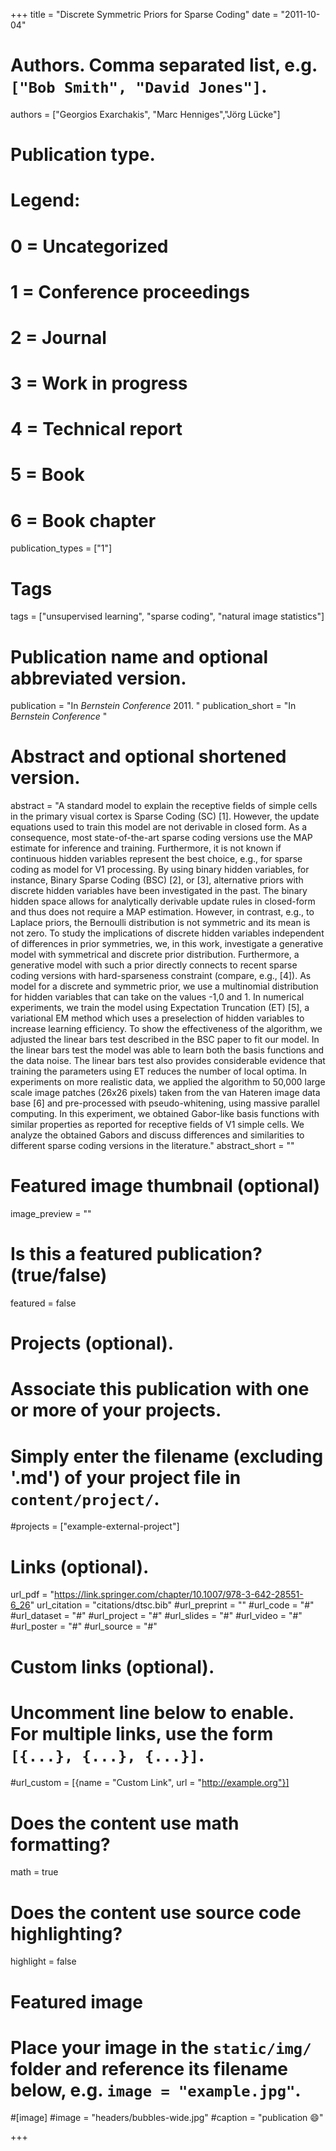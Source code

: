 +++
title = "Discrete Symmetric Priors for Sparse Coding"
date = "2011-10-04"

# Authors. Comma separated list, e.g. `["Bob Smith", "David Jones"]`.
authors = ["Georgios Exarchakis", "Marc Henniges","Jörg Lücke"]

# Publication type.
# Legend:
# 0 = Uncategorized
# 1 = Conference proceedings
# 2 = Journal
# 3 = Work in progress
# 4 = Technical report
# 5 = Book
# 6 = Book chapter
publication_types = ["1"]

# Tags
tags = ["unsupervised learning", "sparse coding", "natural image statistics"]

# Publication name and optional abbreviated version.
publication = "In  *Bernstein Conference* 2011. "
publication_short = "In *Bernstein Conference* "

# Abstract and optional shortened version.
abstract = "A standard model to explain the receptive fields of simple cells in the primary visual cortex is Sparse Coding (SC) [1]. However, the update equations used to train this model are not derivable in closed form. As a consequence, most state-of-the-art sparse coding versions use the MAP estimate for inference and training. Furthermore, it is not known if continuous hidden variables represent the best choice, e.g., for sparse coding as model for V1 processing. By using binary hidden variables, for instance, Binary Sparse Coding (BSC) [2], or [3], alternative priors with discrete hidden variables have been investigated in the past. The binary hidden space allows for analytically derivable update rules in closed-form and thus does not require a MAP estimation. However, in contrast, e.g., to Laplace priors, the Bernoulli distribution is not symmetric and its mean is not zero. To study the implications of discrete hidden variables independent of differences in prior symmetries, we, in this work, investigate a generative model with symmetrical and discrete prior distribution. Furthermore, a generative model with such a prior directly connects to recent sparse coding versions with hard-sparseness constraint (compare, e.g., [4]). As model for a discrete and symmetric prior, we use a multinomial distribution for hidden variables that can take on the values -1,0 and 1. In numerical experiments, we train the model using Expectation Truncation (ET) [5], a variational EM method which uses a preselection of hidden variables to increase learning efficiency. To show the effectiveness of the algorithm, we adjusted the linear bars test described in the BSC paper to fit our model. In the linear bars test the model was able to learn both the basis functions and the data noise. The linear bars test also provides considerable evidence that training the parameters using ET reduces the number of local optima. In experiments on more realistic data, we applied the algorithm to 50,000 large scale image patches (26x26 pixels) taken from the van Hateren image data base [6] and pre-processed with pseudo-whitening, using massive parallel computing. In this experiment, we obtained Gabor-like basis functions with similar properties as reported for receptive fields of V1 simple cells. We analyze the obtained Gabors and discuss differences and similarities to different sparse coding versions in the literature."
abstract_short = ""

# Featured image thumbnail (optional)
image_preview = ""

# Is this a featured publication? (true/false)
featured = false

# Projects (optional).
#   Associate this publication with one or more of your projects.
#   Simply enter the filename (excluding '.md') of your project file in `content/project/`.
#projects = ["example-external-project"]

# Links (optional).
url_pdf = "https://link.springer.com/chapter/10.1007/978-3-642-28551-6_26"
url_citation = "citations/dtsc.bib"
#url_preprint = ""
#url_code = "#"
#url_dataset = "#"
#url_project = "#"
#url_slides = "#"
#url_video = "#"
#url_poster = "#"
#url_source = "#"

# Custom links (optional).
#   Uncomment line below to enable. For multiple links, use the form `[{...}, {...}, {...}]`.
#url_custom = [{name = "Custom Link", url = "http://example.org"}]

# Does the content use math formatting?
math = true

# Does the content use source code highlighting?
highlight = false

# Featured image
# Place your image in the `static/img/` folder and reference its filename below, e.g. `image = "example.jpg"`.
#[image]
#image = "headers/bubbles-wide.jpg"
#caption = "publication :smile:"

+++

<!-- More detail can easily be written here using *Markdown* and $\rm \LaTeX$ math code. -->
